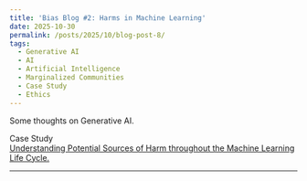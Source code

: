 ```yaml
---
title: 'Bias Blog #2: Harms in Machine Learning'
date: 2025-10-30
permalink: /posts/2025/10/blog-post-8/
tags:
  - Generative AI
  - AI
  - Artificial Intelligence
  - Marginalized Communities
  - Case Study
  - Ethics
---
```


Some thoughts on Generative AI.

Case Study  
[Understanding Potential Sources of Harm throughout the Machine Learning Life Cycle.](https://mit-serc.pubpub.org/pub/potential-sources-of-harm-throughout-the-machine-learning-life-cycle/release/2)

---
